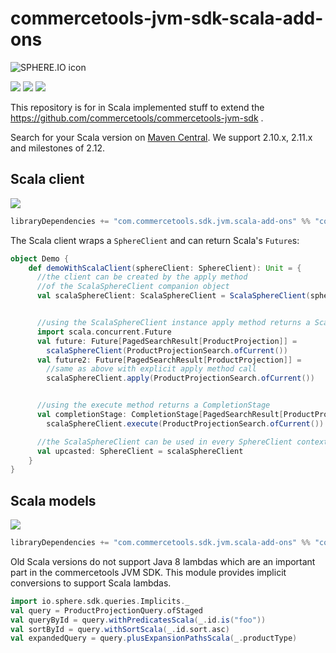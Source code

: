commercetools-jvm-sdk-scala-add-ons
============================

![SPHERE.IO icon](https://admin.sphere.io/assets/images/sphere_logo_rgb_long.png)

[![][travis img]][travis]
[![][maven img]][maven]
[![][license img]][license]

This repository is for in Scala implemented stuff to extend the https://github.com/commercetools/commercetools-jvm-sdk .

Search for your Scala version on [Maven Central](http://search.maven.org/#search%7Cga%7C1%7Cg%3A%22com.commercetools.sdk.jvm.scala-add-ons%22).
We support 2.10.x, 2.11.x and milestones of 2.12.

## Scala client

[![][maven img]][maven]


```scala
libraryDependencies += "com.commercetools.sdk.jvm.scala-add-ons" %% "commercetools-scala-client" % "version"
```

The Scala client wraps a `SphereClient` and can return Scala's `Future`s:

```scala
object Demo {
    def demoWithScalaClient(sphereClient: SphereClient): Unit = {
      //the client can be created by the apply method
      //of the ScalaSphereClient companion object
      val scalaSphereClient: ScalaSphereClient = ScalaSphereClient(sphereClient)


      //using the ScalaSphereClient instance apply method returns a Scala Future
      import scala.concurrent.Future
      val future: Future[PagedSearchResult[ProductProjection]] =
        scalaSphereClient(ProductProjectionSearch.ofCurrent())
      val future2: Future[PagedSearchResult[ProductProjection]] =
        //same as above with explicit apply method call
        scalaSphereClient.apply(ProductProjectionSearch.ofCurrent())


      //using the execute method returns a CompletionStage
      val completionStage: CompletionStage[PagedSearchResult[ProductProjection]] =
        scalaSphereClient.execute(ProductProjectionSearch.ofCurrent())

      //the ScalaSphereClient can be used in every SphereClient context
      val upcasted: SphereClient = scalaSphereClient
    }
}
```

## Scala models

[![][maven img]][maven]

```scala
libraryDependencies += "com.commercetools.sdk.jvm.scala-add-ons" %% "commercetools-scala-models" % "version"
```
Old Scala versions do not support Java 8 lambdas which are an important part in the commercetools JVM SDK.
This module provides implicit conversions to support Scala lambdas.

```scala
import io.sphere.sdk.queries.Implicits._
val query = ProductProjectionQuery.ofStaged
val queryById = query.withPredicatesScala(_.id.is("foo"))
val sortById = query.withSortScala(_.id.sort.asc)
val expandedQuery = query.plusExpansionPathsScala(_.productType)
```


[travis]:https://travis-ci.org/commercetools/commercetools-jvm-sdk-scala-add-ons
[travis img]:https://travis-ci.org/commercetools/commercetools-jvm-sdk-scala-add-ons.svg?branch=master

[maven]:http://search.maven.org/#search|gav|1|g:"com.commercetools.sdk.jvm.scala-add-ons"%20AND%20a:"commercetools-scala-client"
[maven img]:https://maven-badges.herokuapp.com/maven-central/com.commercetools.sdk.jvm.scala-add-ons/commercetools-scala-client_2.11/badge.svg

[license]:LICENSE.md
[license img]:https://img.shields.io/badge/License-Apache%202-blue.svg
